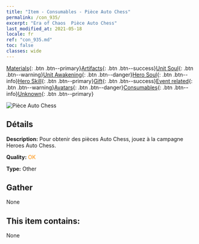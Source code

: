 ```yaml
---
title: "Item - Consumables - Pièce Auto Chess"
permalink: /con_935/
excerpt: "Era of Chaos  Pièce Auto Chess"
last_modified_at: 2021-05-18
locale: fr
ref: "con_935.md"
toc: false
classes: wide
---
```

 [Materials](/ItemsFR/){: .btn .btn--primary}[Artifacts](/ItemsFR/Artifacts/){: .btn .btn--success}[Unit Soul](/ItemsFR/UnitSoul/){: .btn .btn--warning}[Unit Awakening](/ItemsFR/UnitAwakening/){: .btn .btn--danger}[Hero Soul](/ItemsFR/HeroSoul/){: .btn .btn--info}[Hero Skill](/ItemsFR/HeroSkill/){: .btn .btn--primary}[Gift](/ItemsFR/Gift/){: .btn .btn--success}[Event related](/ItemsFR/Events/){: .btn .btn--warning}[Avatars](/ItemsFR/Avatars/){: .btn .btn--danger}[Consumables](/ItemsFR/Consumables/){: .btn .btn--info}[Unknown](/ItemsFR/Unknown/){: .btn .btn--primary}

 ![Pièce Auto Chess](/images/t/i_40023.png)

## Détails
 **Description:** Pour obtenir des pièces Auto Chess, jouez à la campagne Heroes Auto Chess.

 **Quality:** <span style="color: #FF8C00">OK</span>

 **Type:** Other

## Gather

  None

## This item contains:

  None

